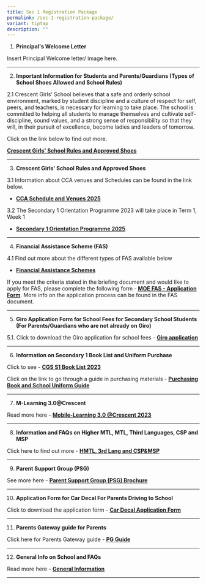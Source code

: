 ```yaml
---
title: Sec 1 Registration Package
permalink: /sec-1-registration-package/
variant: tiptap
description: ""
---
```

<ol data-tight="true" class="tight">
<li>
<p><strong>Principal's Welcome Letter</strong>
</p>
</li>
</ol>
<p>Insert Principal Welcome letter/ image here.</p>
<hr>
<p></p>
<ol start="2" data-tight="true" class="tight">
<li>
<p><strong>Important Information for Students and Parents/Guardians (Types of School Shoes Allowed and School Rules)</strong>
</p>
</li>
</ol>
<p>2.1 Crescent Girls’ School believes that a safe and orderly school environment,
marked by student discipline and a culture of respect for self, peers,
and teachers, is necessary for learning to take place. The school is committed
to helping all students to manage themselves and cultivate self-discipline,
sound values, and a strong sense of responsibility so that they will, in
their pursuit of excellence, become ladies and leaders of tomorrow.</p>
<p>Click on the link below to find out more.</p>
<p><strong><a href="https://drive.google.com/file/d/1MFe42FdTQsCkTv2_LeW9DSJtp8yx848J/view?usp=sharing" rel="noopener nofollow" target="_blank">Crescent Girls' School Rules and Approved Shoes</a></strong>
</p>
<hr>
<p></p>
<ol start="3" data-tight="true" class="tight">
<li>
<p><strong>Crescent Girls' School Rules and Approved Shoes</strong>
</p>
</li>
</ol>
<p></p>
<p>3.1 Information about CCA venues and Schedules can be found in the link
below.</p>
<ul data-tight="true" class="tight">
<li>
<p><strong><a href="https://drive.google.com/file/d/1fsRF0hSZ9kF0b9XxuREo_xiChrUOofXK/view?usp=sharing" rel="noopener nofollow" target="_blank">CCA Schedule and Venues 2025</a></strong>
</p>
</li>
</ul>
<p></p>
<p>3.2 The Secondary 1 Orientation Programme 2023 will take place in Term
1, Week 1</p>
<ul data-tight="true" class="tight">
<li>
<p><strong><a href="https://drive.google.com/file/d/11ZXy7S0Mga_LYuUwkqXTK_gaEder4l9o/view?usp=sharing" rel="noopener nofollow" target="_blank">Secondary 1 Orientation Programme 2025</a></strong>
</p>
</li>
</ul>
<hr>
<p></p>
<ol start="4" data-tight="true" class="tight">
<li>
<p><strong>Financial Assistance Scheme (FAS)</strong>
</p>
</li>
</ol>
<p>4.1 Find out more about the different types of FAS available below</p>
<ul data-tight="true" class="tight">
<li>
<p><strong><a href="https://drive.google.com/file/d/1HBKyjaxefswF_SL3rmP_2i00z2SzGuZ9/view?usp=sharing" rel="noopener nofollow" target="_blank">Financial Assistance Schemes</a></strong>
</p>
</li>
</ul>
<p>If you meet the criteria stated in the briefing document and would like
to apply for FAS, please complete the following form -<strong> <a href="https://drive.google.com/file/d/1yYDXVEFFfWT-CJDtr8cqEweO3RX8KOUb/view?usp=sharing" rel="noopener nofollow" target="_blank">MOE FAS - Application Form</a></strong>.
More info on the application process can be found in the FAS document.</p>
<p></p>
<hr>
<p></p>
<ol start="5" data-tight="true" class="tight">
<li>
<p><strong>Giro Application Form for School Fees for Secondary School Students (For Parents/Guardians who are not already on Giro)</strong>
</p>
</li>
</ol>
<p>5.1. Click to download the Giro application for school fees - <strong><a href="https://drive.google.com/file/d/1qyGYCuZtrAA4pMwf5uoUpKk8FLa2sSVl/view?usp=sharing" rel="noopener nofollow" target="_blank">Giro application</a></strong>
</p>
<p></p>
<hr>
<p></p>
<ol start="6" data-tight="true" class="tight">
<li>
<p><strong> Information on Secondary 1 Book List and Uniform Purchase</strong>
</p>
</li>
</ol>
<p>Click to see - <strong><a href="https://drive.google.com/file/d/1TR88Rcer6ebn7hhguoBSTW3WPy2pdmhd/view?usp=sharing" rel="noopener nofollow" target="_blank">CGS S1 Book List 2023</a></strong>
</p>
<p>Click on the link to go through a guide in purchasing materials - <strong><a href="https://drive.google.com/file/d/10xrsZCNQ0pgvh9RC5i8Xxhg5x1U85epu/view?usp=sharing" rel="noopener nofollow" target="_blank">Purchasing Book and School Uniform Guide</a></strong>
</p>
<p></p>
<hr>
<p></p>
<ol start="7" data-tight="true" class="tight">
<li>
<p><strong>M-Learning 3.0@Crescent</strong>
</p>
</li>
</ol>
<p>Read more here - <strong><a href="https://drive.google.com/file/d/1KavyEboJQ_fx5gl-vlSWgKi738MflMhq/view?usp=sharing" rel="noopener nofollow" target="_blank">Mobile-Learning 3.0 @Crescent 2023</a></strong>
</p>
<p></p>
<hr>
<p></p>
<ol start="8" data-tight="true" class="tight">
<li>
<p><strong>Information and FAQs on Higher MTL, MTL, Third Languages, CSP and MSP</strong>
</p>
</li>
</ol>
<p>Click here to find out more - <strong><a href="https://drive.google.com/file/d/1RTXVg9zASQR-5xjVEiYVrVuFAbMy38Kw/view?usp=sharing" rel="noopener nofollow" target="_blank">HMTL, 3rd Lang and CSP&amp;MSP</a></strong>
</p>
<p></p>
<hr>
<p></p>
<ol start="9" data-tight="true" class="tight">
<li>
<p><strong>Parent Support Group (PSG)</strong>
</p>
</li>
</ol>
<p>See more here - <strong><a href="https://drive.google.com/file/d/1dompWh47dxHy09N0SfPPZg_0hm0Aivgx/view?usp=sharing" rel="noopener nofollow" target="_blank">Parent Support Group (PSG) Brochure</a></strong>
</p>
<p></p>
<hr>
<p></p>
<ol start="10" data-tight="true" class="tight">
<li>
<p><strong>Application Form for Car Decal For Parents Driving to School</strong>
</p>
</li>
</ol>
<p>Click to download the application form - <strong><a href="https://drive.google.com/file/d/1YQH3gR-TF1iEzmeV0birINtjL-KEsIR4/view?usp=sharing" rel="noopener nofollow" target="_blank">Car Decal Application Form</a></strong>
</p>
<p></p>
<hr>
<p></p>
<ol start="11" data-tight="true" class="tight">
<li>
<p><strong>Parents Gateway guide for Parents</strong>
</p>
</li>
</ol>
<p>Click here for Parents Gateway guide - <strong><a href="https://drive.google.com/file/d/1w2jm88ZjiksBdqXksRjKewxlcBZCKum_/view?usp=sharing" rel="noopener nofollow" target="_blank">PG Guide</a></strong>
</p>
<p></p>
<hr>
<p></p>
<ol start="12" data-tight="true" class="tight">
<li>
<p><strong>General Info on School and FAQs</strong>
</p>
</li>
</ol>
<p>Read more here - <strong><a href="https://drive.google.com/file/d/1aadnQ5fnzWnNcELyCtkO3AZA2HiYddtS/view?usp=sharing" rel="noopener nofollow" target="_blank">General Information</a></strong>
</p>
<p></p>
<hr>
<p></p>